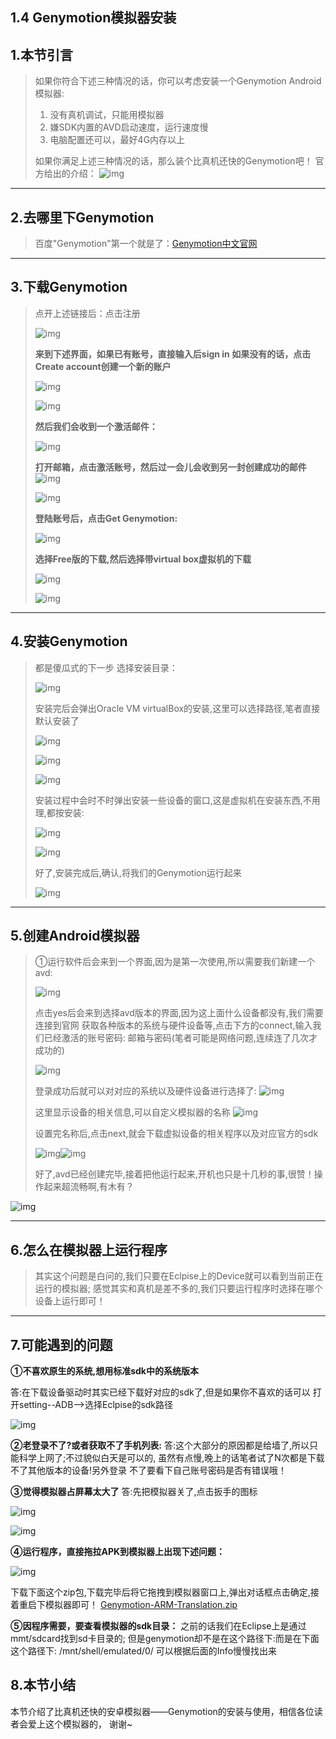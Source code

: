 ## 1.4 Genymotion模拟器安装

## 1.本节引言

> 如果你符合下述三种情况的话，你可以考虑安装一个Genymotion Android模拟器:
>
> 1. 没有真机调试，只能用模拟器
> 2. 嫌SDK内置的AVD启动速度，运行速度慢
> 3. 电脑配置还可以，最好4G内存以上
>
> 如果你满足上述三种情况的话，那么装个比真机还快的Genymotion吧！ 官方给出的介绍： ![img](./4501605.png)

------

## 2.去哪里下Genymotion

> 百度"Genymotion"第一个就是了：[Genymotion中文官网](http://www.genymotion.net/)

------

## 3.下载Genymotion

> 点开上述链接后：点击注册 
>
> ![img](./74132588.png) 
>
> 
>
> **来到下述界面，如果已有账号，直接输入后sign in 如果没有的话，点击Create account创建一个新的账户**
>
>  ![img](./96085749.png) 
>
> 
>
>  ![img](./62150589.png) 
>
> **然后我们会收到一个激活邮件：**
>
>  ![img](./67862595.png) 
>
> 
>
> **打开邮箱，点击激活账号，然后过一会儿会收到另一封创建成功的邮件** ![img](./95533945.png) 
>
> ![img](./52660968.png) 
>
> 
>
> **登陆账号后，点击Get Genymotion:** 
>
> ![img](./86049535.png) 
>
> 
>
> **选择Free版的下载,然后选择带virtual box虚拟机的下载** 
>
> ![img](./92903322.png) 
>
> ![img](./43036878.png)

------

## 4.安装Genymotion

> 都是傻瓜式的下一步 选择安装目录：
>
>  ![img](./59280213.png) 
>
> 
>
> 安装完后会弹出Oracle VM virtualBox的安装,这里可以选择路径,笔者直接默认安装了
>
> 
>
>  ![img](./59557238.png)
>
> 
>
> ![img](./79369624.png)
>
> 
>
> ![img](./52574558.png) 
>
> 
>
> 安装过程中会时不时弹出安装一些设备的窗口,这是虚拟机在安装东西,不用理,都按安装: 
>
> ![img](./24507011.png)
>
> 
>
> ![img](./663392512.png)
>
> 
>
> 好了,安装完成后,确认,将我们的Genymotion运行起来
>
> 
>
>  ![img](./95827722.png)
>
> 

------

## 5.创建Android模拟器

> ①运行软件后会来到一个界面,因为是第一次使用,所以需要我们新建一个avd:
>
> 
>
>  ![img](./74837066.png)
>
> 
>
>  
>
> 
>
> 点击yes后会来到选择avd版本的界面,因为这上面什么设备都没有,我们需要连接到官网 获取各种版本的系统与硬件设备等,点击下方的connect,输入我们已经激活的账号密码: 邮箱与密码(笔者可能是网络问题,连续连了几次才成功的) 
>
> ![img](./86654272.png) 
>
> 
>
> 登录成功后就可以对对应的系统以及硬件设备进行选择了: ![img](./66068643.png) 
>
> 
>
> 这里显示设备的相关信息,可以自定义模拟器的名称 ![img](./6502569.png) 
>
> 
>
> 设置完名称后,点击next,就会下载虚拟设备的相关程序以及对应官方的sdk 
>
> ![img](./24140839.png)![img](https://www.runoob.com/wp-content/uploads/2015/06/5145061.jpg) 
>
> 好了,avd已经创建完毕,接着把他运行起来,开机也只是十几秒的事,很赞！操作起来超流畅啊,有木有？

![img](./62505309.png)

------

## 6.怎么在模拟器上运行程序

> 其实这个问题是白问的,我们只要在Eclpise上的Device就可以看到当前正在运行的模拟器; 感觉其实和真机是差不多的,我们只要运行程序时选择在哪个设备上运行即可！

------

## 7.可能遇到的问题

**①不喜欢原生的系统,想用标准sdk中的系统版本**

答:在下载设备驱动时其实已经下载好对应的sdk了,但是如果你不喜欢的话可以 打开setting--ADB-->选择Eclpise的sdk路径

![img](./20712326.png)

**②老登录不了?或者获取不了手机列表:** 答:这个大部分的原因都是给墙了,所以只能科学上网了;不过貌似白天是可以的, 虽然有点慢,晚上的话笔者试了N次都是下载不了其他版本的设备!另外登录 不了要看下自己账号密码是否有错误哦！

**③觉得模拟器占屏幕太大了** 答:先把模拟器关了,点击扳手的图标



![img](./91922845.png) 

![img](./41780870.png)

**④运行程序，直接拖拉APK到模拟器上出现下述问题：**

![img](./10252102.png)

下载下面这个zip包,下载完毕后将它拖拽到模拟器窗口上,弹出对话框点击确定,接着重启下模拟器即可！ [Genymotion-ARM-Translation.zip](http://static.runoob.com/download/Genymotion-ARM-Translation.zip)

**⑤因程序需要，要查看模拟器的sdk目录：** 之前的话我们在Eclipse上是通过mmt/sdcard找到sd卡目录的; 但是genymotion却不是在这个路径下:而是在下面这个路径下: /mnt/shell/emulated/0/ 可以根据后面的Info慢慢找出来

## 8.本节小结

本节介绍了比真机还快的安卓模拟器——Genymotion的安装与使用，相信各位读者会爱上这个模拟器的， 谢谢~